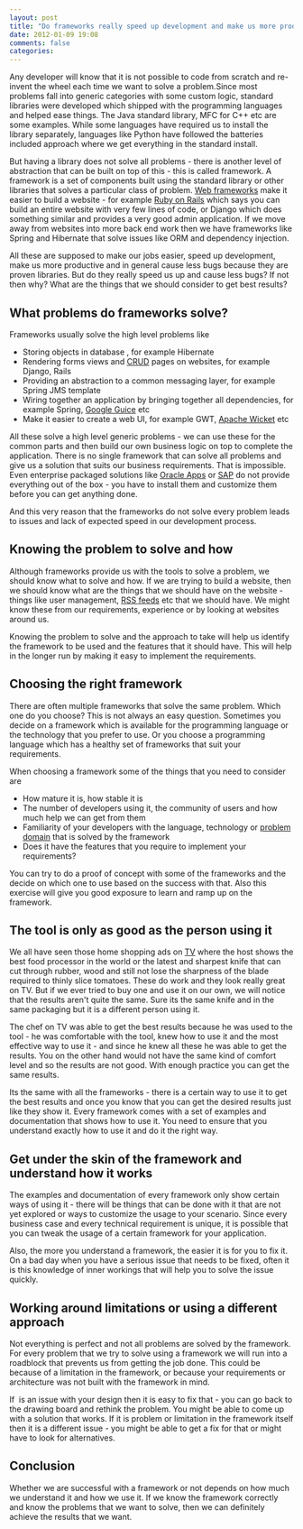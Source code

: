 ```yaml
---
layout: post
title: "Do frameworks really speed up development and make us more productive?"
date: 2012-01-09 19:08
comments: false
categories:
---
```


Any developer will know that it is not possible to code from scratch and re-invent the wheel each time we want to solve a problem.Since most problems fall into generic categories with some custom logic, standard libraries were developed which shipped with the programming languages and helped ease things. The Java standard library, MFC for C++ etc are some examples. While some languages have required us to install the library separately, languages like Python have followed the batteries included approach where we get everything in the standard install.

But having a library does not solve all problems - there is another level of abstraction that can be built on top of this - this is called framework. A framework is a set of components built using the standard library or other libraries that solves a particular class of problem. <a  title="Web application framework" href="http://en.wikipedia.org/wiki/Web_application_framework" rel="wikipedia">Web frameworks</a> make it easier to build a website - for example <a  title="Ruby on Rails" href="http://rubyonrails.org/" rel="homepage">Ruby on Rails</a> which says you can build an entire website with very few lines of code, or Django which does something similar and provides a very good admin application. If we move away from websites into more back end work then we have frameworks like Spring and Hibernate that solve issues like ORM and dependency injection.

All these are supposed to make our jobs easier, speed up development, make us more productive and in general cause less bugs because they are proven libraries. But do they really speed us up and cause less bugs? If not then why? What are the things that we should consider to get best results?


<h2>What problems do frameworks solve?</h2>
Frameworks usually solve the high level problems like
<ul>
	<li>Storing objects in database , for example Hibernate</li>
	<li>Rendering forms views and <a  title="Create, read, update and delete" href="http://en.wikipedia.org/wiki/Create%2C_read%2C_update_and_delete" rel="wikipedia">CRUD</a> pages on websites, for example Django, Rails</li>
	<li>Providing an abstraction to a common messaging layer, for example Spring JMS template</li>
	<li>Wiring together an application by bringing together all dependencies, for example Spring, <a  title="Google Guice" href="http://code.google.com/p/google-guice/" rel="homepage">Google Guice</a> etc</li>
	<li>Make it easier to create a web UI, for example GWT, <a  title="Apache Wicket" href="http://wicket.apache.org" rel="homepage">Apache Wicket</a> etc</li>
</ul>
All these solve a high level generic problems - we can use these for the common parts and then build our own business logic on top to complete the application. There is no single framework that can solve all problems and give us a solution that suits our business requirements. That is impossible. Even enterprise packaged solutions like <a  title="Oracle Applications" href="http://en.wikipedia.org/wiki/Oracle_Applications" rel="wikipedia">Oracle Apps</a> or <a  title="NYSE: SAP" href="http://www.google.com/finance?q=NYSE:SAP" rel="googlefinance">SAP</a> do not provide everything out of the box - you have to install them and customize them before you can get anything done.

And this very reason that the frameworks do not solve every problem leads to issues and lack of expected speed in our development process.
<h2>Knowing the problem to solve and how</h2>
Although frameworks provide us with the tools to solve a problem, we should know what to solve and how. If we are trying to build a website, then we should know what are the things that we should have on the website - things like user management, <a  title="RSS" href="http://en.wikipedia.org/wiki/RSS" rel="wikipedia">RSS feeds</a> etc that we should have. We might know these from our requirements, experience or by looking at websites around us.

Knowing the problem to solve and the approach to take will help us identify the framework to be used and the features that it should have. This will help in the longer run by making it easy to implement the requirements.
<h2>Choosing the right framework</h2>
There are often multiple frameworks that solve the same problem. Which one do you choose? This is not always an easy question. Sometimes you decide on a framework which is available for the programming language or the technology that you prefer to use. Or you choose a programming language which has a healthy set of frameworks that suit your requirements.

When choosing a framework some of the things that you need to consider are
<ul>
	<li>How mature it is, how stable it is</li>
	<li>The number of developers using it, the community of users and how much help we can get from them</li>
	<li>Familiarity of your developers with the language, technology or <a  title="Problem domain" href="http://en.wikipedia.org/wiki/Problem_domain" rel="wikipedia">problem domain</a> that is solved by the framework</li>
	<li>Does it have the features that you require to implement your requirements?</li>
</ul>
<div>You can try to do a proof of concept with some of the frameworks and the decide on which one to use based on the success with that. Also this exercise will give you good exposure to learn and ramp up on the framework.</div>
<h2>The tool is only as good as the person using it</h2>
We all have seen those home shopping ads on <a  title="Television" href="http://en.wikipedia.org/wiki/Television" rel="wikipedia">TV</a> where the host shows the best food processor in the world or the latest and sharpest knife that can cut through rubber, wood and still not lose the sharpness of the blade required to thinly slice tomatoes. These do work and they look really great on TV. But if we ever tried to buy one and use it on our own, we will notice that the results aren't quite the same. Sure its the same knife and in the same packaging but it is a different person using it.

The chef on TV was able to get the best results because he was used to the tool - he was comfortable with the tool, knew how to use it and the most effective way to use it - and since he knew all these he was able to get the results. You on the other hand would not have the same kind of comfort level and so the results are not good. With enough practice you can get the same results.

Its the same with all the frameworks - there is a certain way to use it to get the best results and once you know that you can get the desired results just like they show it. Every framework comes with a set of examples and documentation that shows how to use it. You need to ensure that you understand exactly how to use it and do it the right way.
<h2>Get under the skin of the framework and understand how it works</h2>
The examples and documentation of every framework only show certain ways of using it - there will be things that can be done with it that are not yet explored or ways to customize the usage to your scenario. Since every business case and every technical requirement is unique, it is possible that you can tweak the usage of a certain framework for your application.

Also, the more you understand a framework, the easier it is for you to fix it. On a bad day when you have a serious issue that needs to be fixed, often it is this knowledge of inner workings that will help you to solve the issue quickly.
<h2>Working around limitations or using a different approach</h2>
Not everything is perfect and not all problems are solved by the framework. For every problem that we try to solve using a framework we will run into a roadblock that prevents us from getting the job done. This could be because of a limitation in the framework, or because your requirements or architecture was not built with the framework in mind.

If  is an issue with your design then it is easy to fix that - you can go back to the drawing board and rethink the problem. You might be able to come up with a solution that works. If it is problem or limitation in the framework itself then it is a different issue - you might be able to get a fix for that or might have to look for alternatives.
<h2>Conclusion</h2>
Whether we are successful with a framework or not depends on how much we understand it and how we use it. If we know the framework correctly and know the problems that we want to solve, then we can definitely achieve the results that we want.
